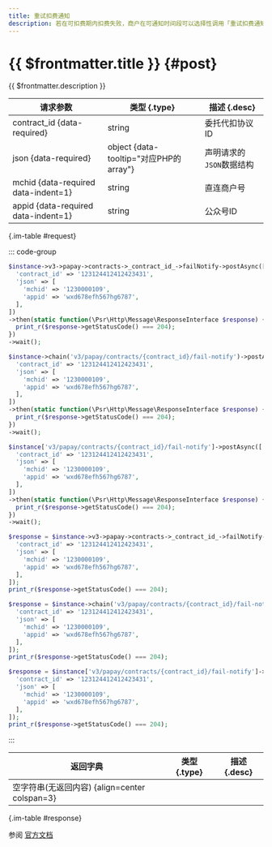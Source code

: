 ```yaml
---
title: 重试扣费通知
description: 若在可扣费期内扣费失败，商户在可通知时间段可以选择性调用「重试扣费通知」接口，提醒用户补足余额待下次扣费。
---
```


# {{ $frontmatter.title }} {#post}

{{ $frontmatter.description }}

| 请求参数 | 类型 {.type} | 描述 {.desc}
| --- | --- | ---
| contract_id {data-required} | string | 委托代扣协议ID
| json {data-required} | object {data-tooltip="对应PHP的array"} | 声明请求的`JSON`数据结构
| mchid {data-required data-indent=1} | string | 直连商户号
| appid {data-required data-indent=1} | string | 公众号ID

{.im-table #request}

::: code-group

```php [异步纯链式]
$instance->v3->papay->contracts->_contract_id_->failNotify->postAsync([
  'contract_id' => '123124412412423431',
  'json' => [
    'mchid' => '1230000109',
    'appid' => 'wxd678efh567hg6787',
  ],
])
->then(static function(\Psr\Http\Message\ResponseInterface $response) {
  print_r($response->getStatusCode() === 204);
})
->wait();
```

```php [异步声明式]
$instance->chain('v3/papay/contracts/{contract_id}/fail-notify')->postAsync([
  'contract_id' => '123124412412423431',
  'json' => [
    'mchid' => '1230000109',
    'appid' => 'wxd678efh567hg6787',
  ],
])
->then(static function(\Psr\Http\Message\ResponseInterface $response) {
  print_r($response->getStatusCode() === 204);
})
->wait();
```

```php [异步属性式]
$instance['v3/papay/contracts/{contract_id}/fail-notify']->postAsync([
  'contract_id' => '123124412412423431',
  'json' => [
    'mchid' => '1230000109',
    'appid' => 'wxd678efh567hg6787',
  ],
])
->then(static function(\Psr\Http\Message\ResponseInterface $response) {
  print_r($response->getStatusCode() === 204);
})
->wait();
```

```php [同步纯链式]
$response = $instance->v3->papay->contracts->_contract_id_->failNotify->post([
  'contract_id' => '123124412412423431',
  'json' => [
    'mchid' => '1230000109',
    'appid' => 'wxd678efh567hg6787',
  ],
]);
print_r($response->getStatusCode() === 204);
```

```php [同步声明式]
$response = $instance->chain('v3/papay/contracts/{contract_id}/fail-notify')->post([
  'contract_id' => '123124412412423431',
  'json' => [
    'mchid' => '1230000109',
    'appid' => 'wxd678efh567hg6787',
  ],
]);
print_r($response->getStatusCode() === 204);
```

```php [同步属性式]
$response = $instance['v3/papay/contracts/{contract_id}/fail-notify']->post([
  'contract_id' => '123124412412423431',
  'json' => [
    'mchid' => '1230000109',
    'appid' => 'wxd678efh567hg6787',
  ],
]);
print_r($response->getStatusCode() === 204);
```

:::

| 返回字典 | 类型 {.type} | 描述 {.desc}
| --- | --- | ---
| 空字符串(无返回内容) {align=center colspan=3}

{.im-table #response}

参阅 [官方文档](https://pay.weixin.qq.com/wiki/doc/api/wxpay_v2/papay/chapter3_11.shtml)
